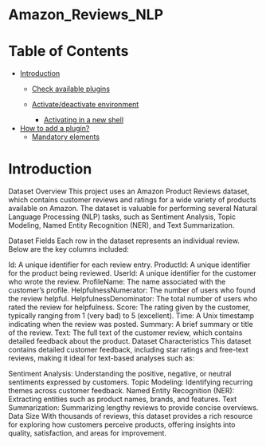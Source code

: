 # Amazon_Reviews_NLP

Table of Contents
=================
  * [Introduction](#Introduction)
    * [Check available plugins](#check-available-plugins)

    * [Activate/deactivate environment](#activatedeactivate-environment)
      * [Activating in a new shell](#activating-in-a-new-shell)
  * [How to add a plugin?](#how-to-add-a-plugin)
    * [Mandatory elements](#mandatory-elements)

# Introduction
Dataset Overview
This project uses an Amazon Product Reviews dataset, which contains customer reviews and ratings for a wide variety of products available on Amazon. The dataset is valuable for performing several Natural Language Processing (NLP) tasks, such as Sentiment Analysis, Topic Modeling, Named Entity Recognition (NER), and Text Summarization.

Dataset Fields
Each row in the dataset represents an individual review. Below are the key columns included:

Id: A unique identifier for each review entry.
ProductId: A unique identifier for the product being reviewed.
UserId: A unique identifier for the customer who wrote the review.
ProfileName: The name associated with the customer’s profile.
HelpfulnessNumerator: The number of users who found the review helpful.
HelpfulnessDenominator: The total number of users who rated the review for helpfulness.
Score: The rating given by the customer, typically ranging from 1 (very bad) to 5 (excellent).
Time: A Unix timestamp indicating when the review was posted.
Summary: A brief summary or title of the review.
Text: The full text of the customer review, which contains detailed feedback about the product.
Dataset Characteristics
This dataset contains detailed customer feedback, including star ratings and free-text reviews, making it ideal for text-based analyses such as:

Sentiment Analysis: Understanding the positive, negative, or neutral sentiments expressed by customers.
Topic Modeling: Identifying recurring themes across customer feedback.
Named Entity Recognition (NER): Extracting entities such as product names, brands, and features.
Text Summarization: Summarizing lengthy reviews to provide concise overviews.
Data Size
With thousands of reviews, this dataset provides a rich resource for exploring how customers perceive products, offering insights into quality, satisfaction, and areas for improvement.
